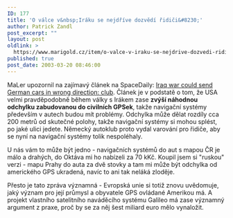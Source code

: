 ```yaml
---
ID: 177
title: 'O válce v&nbsp;Iráku se nejdříve dozvědí řidiči&#8230;'
author: Patrick Zandl
post_excerpt: ""
layout: post
oldlink: >
  https://www.marigold.cz/item/o-valce-v-iraku-se-nejdrive-dozvedi-ridici
published: true
post_date: 2003-03-20 08:46:00
---
```

<p>
MaLer upozornil na zajímavý článek na SpaceDaily: <A href="http://www.spacedaily.com/2003/030318154133.7p1uva5u.html" target=_blank>Iraq war could send German cars in wrong direction: club</A>. Článek je v podstatě o tom, že USA velmi pravděpodobně během války s Irákem zase <STRONG>zvýší náhodnou odchylku zabudovanou do civilních GPSek</STRONG>, takže navigační systémy především v autech budou mít problémy. Odchylka může dělat rozdíly cca 200 metrů od skutečné polohy, takže navigační systémy si mohou splést, po jaké ulici jedete. Německý autoklub proto vydal varování pro řidiče, aby se nyní na navigační systémy tolik nespoléhaly. </p>

<p>
U nás vám to může být jedno - navigačních systémů do aut s mapou ČR je málo a drahých, do Oktáva mi ho nabízeli za 70 kKč. Koupil jsem si "ruskou" verzi - mapu Prahy do auta za dvě stovky a tam mi může být odchylka od amerického GPS ukradená, navíc to ani tak neláká zloděje. </p>

<p>
Přesto je tato zpráva významná - Evropská unie si totiž znovu uvědomuje, jaký význam pro její průmysl a obyvatele GPS ovládané Amerikou má. A projekt vlastního satelitního naváděcího systému Galileo má zase významný argument z praxe, proč by se za něj šest miliard euro mělo vynaložit. </p>
